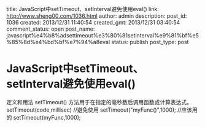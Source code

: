 title: JavaScript中setTimeout、setInterval避免使用eval()
link: http://www.sheng00.com/1036.html
author: admin
description: 
post_id: 1036
created: 2013/12/31 11:40:54
created_gmt: 2013/12/31 03:40:54
comment_status: open
post_name: javascript%e4%b8%adsettimeout%e3%80%81setinterval%e9%81%bf%e5%85%8d%e4%bd%bf%e7%94%a8eval
status: publish
post_type: post

# JavaScript中setTimeout、setInterval避免使用eval()

定义和用法 setTimeout() 方法用于在指定的毫秒数后调用函数或计算表达式。 setTimeout(code,millisec) //避免使用 setTimeout("myFunc()",1000); //应该用的 setTimeout(myFunc,1000);